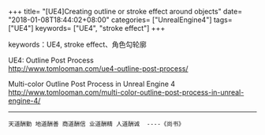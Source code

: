 +++
title= "[UE4]Creating outline or stroke effect around objects"
date= "2018-01-08T18:44:02+08:00"
categories= ["UnrealEngine4"]
tags= ["UE4"]
keywords= ["UE4", "stroke effect"]
+++

keywords：UE4, stroke effect、角色勾轮廓

UE4: Outline Post Process  
http://www.tomlooman.com/ue4-outline-post-process/

Multi-color Outline Post Process in Unreal Engine 4  
http://www.tomlooman.com/multi-color-outline-post-process-in-unreal-engine-4/

***
`天道酬勤 地道酬善 商道酬信 业道酬精 人道酬诚  ----《尚书》`